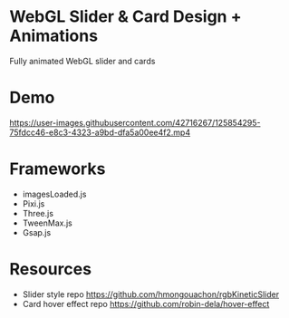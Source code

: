 # WebGL Slider & Card Design + Animations

Fully animated WebGL slider and cards

# Demo

https://user-images.githubusercontent.com/42716267/125854295-75fdcc46-e8c3-4323-a9bd-dfa5a00ee4f2.mp4

# Frameworks

- imagesLoaded.js
- Pixi.js
- Three.js
- TweenMax.js
- Gsap.js

# Resources

- Slider style repo https://github.com/hmongouachon/rgbKineticSlider
- Card hover effect repo https://github.com/robin-dela/hover-effect
